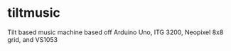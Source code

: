 tiltmusic
=========

Tilt based music machine based off Arduino Uno, ITG 3200, Neopixel 8x8 grid, and VS1053
